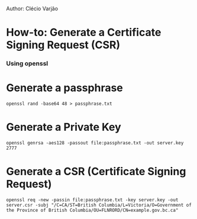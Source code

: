 Author: Clécio Varjão

# How-to: Generate a Certificate Signing Request (CSR)

### Using openssl

# Generate a passphrase
`openssl rand -base64 48 > passphrase.txt`

# Generate a Private Key
`openssl genrsa -aes128 -passout file:passphrase.txt -out server.key 2777`

# Generate a CSR (Certificate Signing Request)
`
openssl req -new -passin file:passphrase.txt -key server.key -out server.csr -subj "/C=CA/ST=British Columbia/L=Victoria/O=Government of the Province of British Columbia/OU=FLNRORD/CN=example.gov.bc.ca"
`

